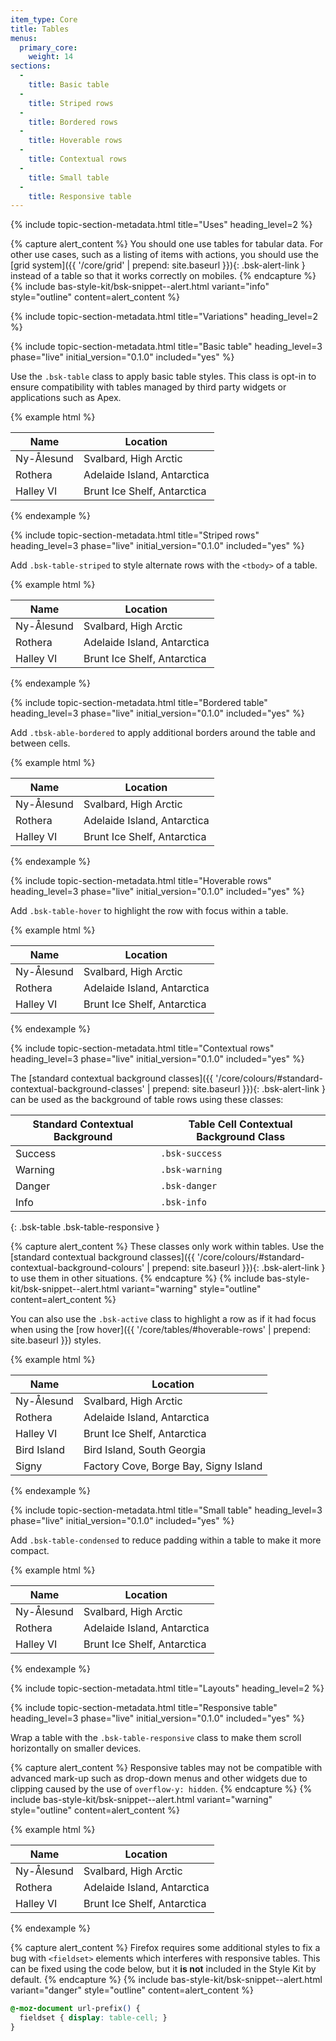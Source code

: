 ```yaml
---
item_type: Core
title: Tables
menus:
  primary_core:
    weight: 14
sections:
  -
    title: Basic table
  -
    title: Striped rows
  -
    title: Bordered rows
  -
    title: Hoverable rows
  -
    title: Contextual rows
  -
    title: Small table
  -
    title: Responsive table
---
```


{% include topic-section-metadata.html
  title="Uses"
  heading_level=2
%}

{% capture alert_content %}
You should one use tables for tabular data. For other use cases, such as a listing of items with actions, you should
use the [grid system]({{ '/core/grid' | prepend: site.baseurl }}){: .bsk-alert-link } instead of a table so that it
works correctly on mobiles.
{% endcapture %}
{% include bas-style-kit/bsk-snippet--alert.html
  variant="info"
  style="outline"
  content=alert_content
%}

{% include topic-section-metadata.html
  title="Variations"
  heading_level=2
%}

{% include topic-section-metadata.html
  title="Basic table"
  heading_level=3
  phase="live"
  initial_version="0.1.0"
  included="yes"
%}

Use the `.bsk-table` class to apply basic table styles. This class is opt-in to ensure compatibility with tables
managed by third party widgets or applications such as Apex.

{% example html %}
<table class="bsk-table">
  <thead>
    <tr>
      <th>Name</th>
      <th>Location</th>
    </tr>
  </thead>
  <tbody>
    <tr>
      <td>Ny-Ålesund</td>
      <td>Svalbard, High Arctic</td>
    </tr>
    <tr>
      <td>Rothera</td>
      <td>Adelaide Island, Antarctica</td>
    </tr>
    <tr>
      <td>Halley VI</td>
      <td>Brunt Ice Shelf, Antarctica</td>
    </tr>
  </tbody>
</table>
{% endexample %}

{% include topic-section-metadata.html
  title="Striped rows"
  heading_level=3
  phase="live"
  initial_version="0.1.0"
  included="yes"
%}

Add `.bsk-table-striped` to style alternate rows with the <code>&lt;tbody&gt;</code> of a table.

{% example html %}
<table class="bsk-table bsk-table-striped">
  <thead>
    <tr>
      <th>Name</th>
      <th>Location</th>
    </tr>
  </thead>
  <tbody>
    <tr>
      <td>Ny-Ålesund</td>
      <td>Svalbard, High Arctic</td>
    </tr>
    <tr>
      <td>Rothera</td>
      <td>Adelaide Island, Antarctica</td>
    </tr>
    <tr>
      <td>Halley VI</td>
      <td>Brunt Ice Shelf, Antarctica</td>
    </tr>
  </tbody>
</table>
{% endexample %}

{% include topic-section-metadata.html
  title="Bordered table"
  heading_level=3
  phase="live"
  initial_version="0.1.0"
  included="yes"
%}

Add `.tbsk-able-bordered` to apply additional borders around the table and between cells.

{% example html %}
<table class="bsk-table bsk-table-bordered">
  <thead>
    <tr>
      <th>Name</th>
      <th>Location</th>
    </tr>
  </thead>
  <tbody>
    <tr>
      <td>Ny-Ålesund</td>
      <td>Svalbard, High Arctic</td>
    </tr>
    <tr>
      <td>Rothera</td>
      <td>Adelaide Island, Antarctica</td>
    </tr>
    <tr>
      <td>Halley VI</td>
      <td>Brunt Ice Shelf, Antarctica</td>
    </tr>
  </tbody>
</table>
{% endexample %}

{% include topic-section-metadata.html
  title="Hoverable rows"
  heading_level=3
  phase="live"
  initial_version="0.1.0"
  included="yes"
%}

Add `.bsk-table-hover` to highlight the row with focus within a table.

{% example html %}
<table class="bsk-table bsk-table-hover">
  <thead>
    <tr>
      <th>Name</th>
      <th>Location</th>
    </tr>
  </thead>
  <tbody>
    <tr>
      <td>Ny-Ålesund</td>
      <td>Svalbard, High Arctic</td>
    </tr>
    <tr>
      <td>Rothera</td>
      <td>Adelaide Island, Antarctica</td>
    </tr>
    <tr>
      <td>Halley VI</td>
      <td>Brunt Ice Shelf, Antarctica</td>
    </tr>
  </tbody>
</table>
{% endexample %}

{% include topic-section-metadata.html
  title="Contextual rows"
  heading_level=3
  phase="live"
  initial_version="0.1.0"
  included="yes"
%}

The [standard contextual background classes]({{ '/core/colours/#standard-contextual-background-classes' | prepend: site.baseurl }}){: .bsk-alert-link }
can be used as the background of table rows using these classes:

| Standard Contextual Background | Table Cell Contextual Background Class |
| ------------------------------ | -------------------------------------- |
| Success                        | `.bsk-success`                         |
| Warning                        | `.bsk-warning`                         |
| Danger                         | `.bsk-danger`                          |
| Info                           | `.bsk-info`                            |
{: .bsk-table .bsk-table-responsive }

{% capture alert_content %}
These classes only work within tables. Use the
[standard contextual background classes]({{ '/core/colours/#standard-contextual-background-colours' | prepend: site.baseurl }}){: .bsk-alert-link }
to use them in other situations.
{% endcapture %}
{% include bas-style-kit/bsk-snippet--alert.html
  variant="warning"
  style="outline"
  content=alert_content
%}

You can also use the `.bsk-active` class to highlight a row as if it had focus when using the
[row hover]({{ '/core/tables/#hoverable-rows' | prepend: site.baseurl }}) styles.

{% example html %}
<table class="bsk-table">
  <thead>
    <tr>
      <th>Name</th>
      <th>Location</th>
    </tr>
  </thead>
  <tbody>
    <tr class="bsk-success">
      <td>Ny-Ålesund</td>
      <td>Svalbard, High Arctic</td>
    </tr>
    <tr class="bsk-warning">
      <td>Rothera</td>
      <td>Adelaide Island, Antarctica</td>
    </tr>
    <tr class="bsk-danger">
      <td>Halley VI</td>
      <td>Brunt Ice Shelf, Antarctica</td>
    </tr>
    <tr class="bsk-info">
      <td>Bird Island</td>
      <td>Bird Island, South Georgia</td>
    </tr>
    <tr class="bsk-active">
      <td>Signy</td>
      <td>Factory Cove, Borge Bay, Signy Island</td>
    </tr>
  </tbody>
</table>
{% endexample %}

{% include topic-section-metadata.html
  title="Small table"
  heading_level=3
  phase="live"
  initial_version="0.1.0"
  included="yes"
%}

Add `.bsk-table-condensed` to reduce padding within a table to make it more compact.

{% example html %}
<table class="bsk-table bsk-table-condensed">
  <thead>
    <tr>
      <th>Name</th>
      <th>Location</th>
    </tr>
  </thead>
  <tbody>
    <tr>
      <td>Ny-Ålesund</td>
      <td>Svalbard, High Arctic</td>
    </tr>
    <tr>
      <td>Rothera</td>
      <td>Adelaide Island, Antarctica</td>
    </tr>
    <tr>
      <td>Halley VI</td>
      <td>Brunt Ice Shelf, Antarctica</td>
    </tr>
  </tbody>
</table>
{% endexample %}

{% include topic-section-metadata.html
  title="Layouts"
  heading_level=2
%}

{% include topic-section-metadata.html
  title="Responsive table"
  heading_level=3
  phase="live"
  initial_version="0.1.0"
  included="yes"
%}

Wrap a table with the `.bsk-table-responsive` class to make them scroll horizontally on smaller devices.

{% capture alert_content %}
Responsive tables may not be compatible with advanced mark-up such as drop-down menus and other widgets due to clipping
caused by the use of `overflow-y: hidden`.
{% endcapture %}
{% include bas-style-kit/bsk-snippet--alert.html
  variant="warning"
  style="outline"
  content=alert_content
%}

{% example html %}
<div class="bsk-table-responsive">
  <table class="bsk-table bsk-table-condensed">
    <thead>
      <tr>
        <th>Name</th>
        <th>Location</th>
      </tr>
    </thead>
    <tbody>
      <tr>
        <td>Ny-Ålesund</td>
        <td>Svalbard, High Arctic</td>
      </tr>
      <tr>
        <td>Rothera</td>
        <td>Adelaide Island, Antarctica</td>
      </tr>
      <tr>
        <td>Halley VI</td>
        <td>Brunt Ice Shelf, Antarctica</td>
      </tr>
    </tbody>
  </table>
</div>
{% endexample %}

{% capture alert_content %}
Firefox requires some additional styles to fix a bug with <code>&lt;fieldset&gt;</code> elements which interferes with
responsive tables. This can be fixed using the code below, but it **is not** included in the Style Kit by default.
{% endcapture %}
{% include bas-style-kit/bsk-snippet--alert.html
  variant="danger"
  style="outline"
  content=alert_content
%}

```css
@-moz-document url-prefix() {
  fieldset { display: table-cell; }
}
```
